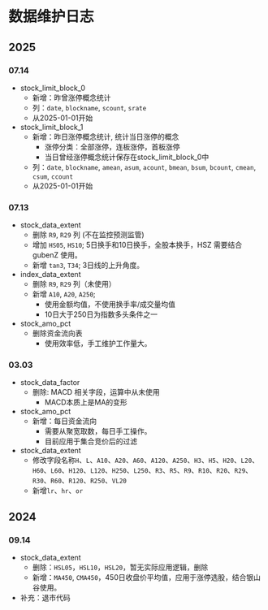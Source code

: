 # 数据维护日志

## 2025

### 07.14
- stock_limit_block_0
  - 新增：昨曾涨停概念统计
  - 列：`date`, `blockname`, `scount`, `srate`
  - 从2025-01-01开始
- stock_limit_block_1
  - 新增：昨日涨停概念统计, 统计当日涨停的概念
    - 涨停分类：全部涨停，连板涨停，首板涨停
    - 当日曾经涨停概念统计保存在stock_limit_block_0中
  - 列：`date`, `blockname`, `amean`, `asum`, `acount`, `bmean`, `bsum`, `bcount`, `cmean`, `csum`, `ccount`
  - 从2025-01-01开始

### 07.13
- stock_data_extent
  - 删除 `R9`, `R29` 列 (不在监控预测监管)
  - 增加 `HS05`, `HS10`; 5日换手和10日换手，全股本换手，HSZ 需要结合 gubenZ 使用。
  - 新增 `tan3`, `T34`; 3日线的上升角度。
- index_data_extent
  - 删除 `R9`, `R29` 列（未使用）
  - 新增 `A10`, `A20`, `A250`;
    - 使用金额均值，不使用换手率/成交量均值
    - 10日大于250日为指数多头条件之一
- stock_amo_pct
  - 删除资金流向表
    - 使用效率低，手工维护工作量大。

### 03.03
- stock_data_factor
  - 删除: MACD 相关字段，运算中从未使用
    - MACD本质上是MA的变形
- stock_amo_pct
  - 新增：每日资金流向
    - 需要从聚宽取数，每日手工操作。
    - 目前应用于集合竞价后的过滤
- stock_data_extent
  - 修改字段名称`H`、`L`、`A10`、`A20`、`A60`、`A120`、`A250`、`H3`、`H5`、`H20`、`L20`、`H60`、`L60`、`H120`、`L120`、`H250`、`L250`、`R3`、`R5`、`R9`、`R10`、`R20`、`R29`、`R30`、`R60`、`R120`、`R250`、`VL20`
  - 新增`lr`、`hr`、`or`


## 2024

### 09.14
- stock_data_extent
  - 删除：`HSL05`，`HSL10`，`HSL20`，暂无实际应用逻辑，删除
  - 新增：`MA450`, `CMA450`，450日收盘价平均值，应用于涨停选股，结合银山谷使用。
- 补充：退市代码
